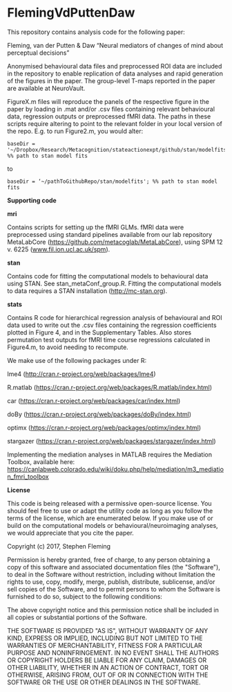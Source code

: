 # FlemingVdPuttenDaw

This repository contains analysis code for the following paper:

Fleming, van der Putten & Daw “Neural mediators of changes of mind about perceptual decisions”

Anonymised behavioural data files and preprocessed ROI data are included in the repository to enable replication of data analyses and rapid generation of the figures in the paper. The group-level T-maps reported in the paper are available at NeuroVault.

FigureX.m files will reproduce the panels of the respective figure in the paper by loading in .mat and/or .csv files containing relevant behavioural data, regression outputs or preprocessed fMRI data. The paths in these scripts require altering to point to the relevant folder in your local version of the repo. E.g. to run Figure2.m, you would alter:

```
baseDir = '~/Dropbox/Research/Metacognition/stateactionexpt/github/stan/modelfits'; %% path to stan model fits
```

to 

```
baseDir = ‘~/pathToGithubRepo/stan/modelfits'; %% path to stan model fits
```

**Supporting code**

**mri**

Contains scripts for setting up the fMRI GLMs. fMRI data were preprocessed using standard pipelines available from our lab repository MetaLabCore (https://github.com/metacoglab/MetaLabCore), using SPM 12 v. 6225 (www.fil.ion.ucl.ac.uk/spm). 

**stan**

Contains code for fitting the computational models to behavioural data using STAN. See stan_metaConf_group.R.
Fitting the computational models to data requires a STAN installation (http://mc-stan.org).

**stats**

Contains R code for hierarchical regression analysis of behavioural and ROI data used to write out the .csv files containing the regression coefficients plotted in Figure 4, and in the Supplementary Tables. Also stores permutation test outputs for fMRI time course regressions calculated in Figure4.m, to avoid needing to recompute.

We make use of the following packages under R:

lme4 (http://cran.r-project.org/web/packages/lme4)

R.matlab (https://cran.r-project.org/web/packages/R.matlab/index.html)

car (https://cran.r-project.org/web/packages/car/index.html)

doBy (https://cran.r-project.org/web/packages/doBy/index.html)

optimx (https://cran.r-project.org/web/packages/optimx/index.html)

stargazer (https://cran.r-project.org/web/packages/stargazer/index.html)

Implementing the mediation analyses in MATLAB requires the Mediation Toolbox, available here:
https://canlabweb.colorado.edu/wiki/doku.php/help/mediation/m3_mediation_fmri_toolbox

**License**

This code is being released with a permissive open-source license. You should feel free to use or adapt the utility code as long as you follow the terms of the license, which are enumerated below. If you make use of or build on the computational models or behavioural/neuroimaging analyses, we would appreciate that you cite the paper.

Copyright (c) 2017, Stephen Fleming

Permission is hereby granted, free of charge, to any person obtaining a copy
of this software and associated documentation files (the "Software"), to deal
in the Software without restriction, including without limitation the rights
to use, copy, modify, merge, publish, distribute, sublicense, and/or sell
copies of the Software, and to permit persons to whom the Software is
furnished to do so, subject to the following conditions:

The above copyright notice and this permission notice shall be included in all
copies or substantial portions of the Software.

THE SOFTWARE IS PROVIDED "AS IS", WITHOUT WARRANTY OF ANY KIND, EXPRESS OR
IMPLIED, INCLUDING BUT NOT LIMITED TO THE WARRANTIES OF MERCHANTABILITY,
FITNESS FOR A PARTICULAR PURPOSE AND NONINFRINGEMENT. IN NO EVENT SHALL THE
AUTHORS OR COPYRIGHT HOLDERS BE LIABLE FOR ANY CLAIM, DAMAGES OR OTHER
LIABILITY, WHETHER IN AN ACTION OF CONTRACT, TORT OR OTHERWISE, ARISING FROM,
OUT OF OR IN CONNECTION WITH THE SOFTWARE OR THE USE OR OTHER DEALINGS IN THE
SOFTWARE.
